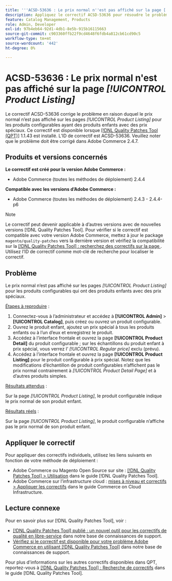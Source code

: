 ```yaml
---
title: '''ACSD-53636 : Le prix normal n''est pas affiché sur la page [!UICONTROL Product Listing]'''
description: Appliquez le correctif ACSD-53636 pour résoudre le problème Adobe Commerce en raison duquel le prix normal n’est pas affiché sur les *[!UICONTROL Product Listing]* pages pour les produits configurables qui ont des produits enfants avec des prix spéciaux.
feature: Catalog Management, Products
role: Admin, Developer
exl-id: 97b4eb64-92d1-4db1-8e5b-915b16115663
source-git-commit: c903360ffb22f9cd4648f6fdb4a812cb61cd90c5
workflow-type: tm+mt
source-wordcount: '442'
ht-degree: 0%

---
```


# ACSD-53636 : Le prix normal n&#39;est pas affiché sur la page *[!UICONTROL Product Listing]*

Le correctif ACSD-53636 corrige le problème en raison duquel le prix normal n’est pas affiché sur les pages *[!UICONTROL Product Listing]* pour les produits configurables ayant des produits enfants avec des prix spéciaux. Ce correctif est disponible lorsque [[!DNL Quality Patches Tool (QPT)]](/help/announcements/adobe-commerce-announcements/magento-quality-patches-released-new-tool-to-self-serve-quality-patches.md) 1.1.43 est installé. L’ID de correctif est ACSD-53636. Veuillez noter que le problème doit être corrigé dans Adobe Commerce 2.4.7.

## Produits et versions concernés

**Le correctif est créé pour la version Adobe Commerce :**

* Adobe Commerce (toutes les méthodes de déploiement) 2.4.4

**Compatible avec les versions d’Adobe Commerce :**

* Adobe Commerce (toutes les méthodes de déploiement) 2.4.3 - 2.4.4-p6

>[!NOTE]
>
>Le correctif peut devenir applicable à d’autres versions avec de nouvelles versions [!DNL Quality Patches Tool]. Pour vérifier si le correctif est compatible avec votre version Adobe Commerce, mettez à jour le package `magento/quality-patches` vers la dernière version et vérifiez la compatibilité sur la [[!DNL Quality Patches Tool] : recherchez des correctifs sur la page ](https://experienceleague.adobe.com/tools/commerce-quality-patches/index.html). Utilisez l’ID de correctif comme mot-clé de recherche pour localiser le correctif.

## Problème

Le prix normal n’est pas affiché sur les pages *[!UICONTROL Product Listing]* pour les produits configurables qui ont des produits enfants avec des prix spéciaux.

<u>Étapes à reproduire</u> :

1. Connectez-vous à l’administrateur et accédez à **[!UICONTROL Admin]** > **[!UICONTROL Catalog]**, puis créez ou ouvrez un produit configurable.
2. Ouvrez le produit enfant, ajoutez un prix spécial à tous les produits enfants ou à l’un d’eux et enregistrez le produit.
3. Accédez à l’interface frontale et ouvrez la page **[!UICONTROL Product Detail]** du produit configurable ; sur les échantillons du produit enfant à prix spécial, vous verrez l’ *[!UICONTROL Regular price]* exclu (prévu).
4. Accédez à l’interface frontale et ouvrez la page **[!UICONTROL Product Listing]** pour le produit configurable à prix spécial. Notez que les modifications d’échantillon de produit configurables n’affichent pas le prix normal contrairement à *[!UICONTROL Product Detail Page]* et à d’autres produits simples.

<u>Résultats attendus</u> :

Sur la page *[!UICONTROL Product Listing]*, le produit configurable indique le prix normal de son produit enfant.

<u>Résultats réels</u> :

Sur la page *[!UICONTROL Product Listing]*, le produit configurable n’affiche pas le prix normal de son produit enfant.

## Appliquer le correctif

Pour appliquer des correctifs individuels, utilisez les liens suivants en fonction de votre méthode de déploiement :

* Adobe Commerce ou Magento Open Source sur site : [[!DNL Quality Patches Tool] > Utilisation](https://experienceleague.adobe.com/docs/commerce-operations/tools/quality-patches-tool/usage.html) dans le guide [!DNL Quality Patches Tool].
* Adobe Commerce sur l’infrastructure cloud : [mises à niveau et correctifs > Appliquer les correctifs](https://experienceleague.adobe.com/docs/commerce-cloud-service/user-guide/develop/upgrade/apply-patches.html) dans le guide Commerce on Cloud Infrastructure.

## Lecture connexe

Pour en savoir plus sur [!DNL Quality Patches Tool], voir :

* [[!DNL Quality Patches Tool] publié : un nouvel outil pour les correctifs de qualité en libre-service](/help/announcements/adobe-commerce-announcements/magento-quality-patches-released-new-tool-to-self-serve-quality-patches.md) dans notre base de connaissances de support.
* [Vérifiez si le correctif est disponible pour votre problème Adobe Commerce en utilisant  [!DNL Quality Patches Tool]](/help/support-tools/patches-available-in-qpt-tool/check-patch-for-magento-issue-with-magento-quality-patches.md) dans notre base de connaissances de support.

Pour plus d&#39;informations sur les autres correctifs disponibles dans QPT, reportez-vous à [[!DNL Quality Patches Tool] : Recherche de correctifs](https://experienceleague.adobe.com/tools/commerce-quality-patches/index.html) dans le guide [!DNL Quality Patches Tool].
